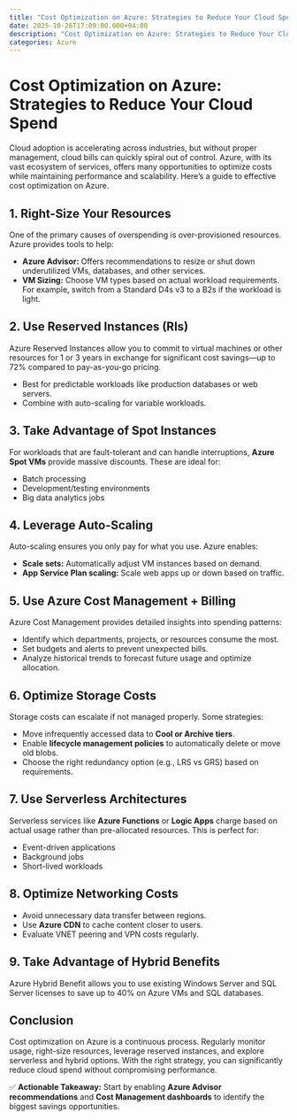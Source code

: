 ```yaml
---
title: "Cost Optimization on Azure: Strategies to Reduce Your Cloud Spend"
date: 2025-10-26T17:09:00.000+04:00
description: "Cost Optimization on Azure: Strategies to Reduce Your Cloud Spend"
categories: Azure
---
```


# Cost Optimization on Azure: Strategies to Reduce Your Cloud Spend

Cloud adoption is accelerating across industries, but without proper management, cloud bills can quickly spiral out of control. Azure, with its vast ecosystem of services, offers many opportunities to optimize costs while maintaining performance and scalability. Here’s a guide to effective cost optimization on Azure.  

## 1. Right-Size Your Resources

One of the primary causes of overspending is over-provisioned resources. Azure provides tools to help:  

- **Azure Advisor:** Offers recommendations to resize or shut down underutilized VMs, databases, and other services.  
- **VM Sizing:** Choose VM types based on actual workload requirements. For example, switch from a Standard D4s v3 to a B2s if the workload is light.  

## 2. Use Reserved Instances (RIs)

Azure Reserved Instances allow you to commit to virtual machines or other resources for 1 or 3 years in exchange for significant cost savings—up to 72% compared to pay-as-you-go pricing.  

- Best for predictable workloads like production databases or web servers.  
- Combine with auto-scaling for variable workloads.  

## 3. Take Advantage of Spot Instances

For workloads that are fault-tolerant and can handle interruptions, **Azure Spot VMs** provide massive discounts. These are ideal for:  

- Batch processing  
- Development/testing environments  
- Big data analytics jobs  

## 4. Leverage Auto-Scaling

Auto-scaling ensures you only pay for what you use. Azure enables:  

- **Scale sets:** Automatically adjust VM instances based on demand.  
- **App Service Plan scaling:** Scale web apps up or down based on traffic.  

## 5. Use Azure Cost Management + Billing

Azure Cost Management provides detailed insights into spending patterns:  

- Identify which departments, projects, or resources consume the most.  
- Set budgets and alerts to prevent unexpected bills.  
- Analyze historical trends to forecast future usage and optimize allocation.  

## 6. Optimize Storage Costs

Storage costs can escalate if not managed properly. Some strategies:  

- Move infrequently accessed data to **Cool or Archive tiers**.  
- Enable **lifecycle management policies** to automatically delete or move old blobs.  
- Choose the right redundancy option (e.g., LRS vs GRS) based on requirements.  

## 7. Use Serverless Architectures

Serverless services like **Azure Functions** or **Logic Apps** charge based on actual usage rather than pre-allocated resources. This is perfect for:  

- Event-driven applications  
- Background jobs  
- Short-lived workloads  

## 8. Optimize Networking Costs

- Avoid unnecessary data transfer between regions.  
- Use **Azure CDN** to cache content closer to users.  
- Evaluate VNET peering and VPN costs regularly.  

## 9. Take Advantage of Hybrid Benefits

Azure Hybrid Benefit allows you to use existing Windows Server and SQL Server licenses to save up to 40% on Azure VMs and SQL databases.  

## Conclusion

Cost optimization on Azure is a continuous process. Regularly monitor usage, right-size resources, leverage reserved instances, and explore serverless and hybrid options. With the right strategy, you can significantly reduce cloud spend without compromising performance.  

✅ **Actionable Takeaway:** Start by enabling **Azure Advisor recommendations** and **Cost Management dashboards** to identify the biggest savings opportunities.
